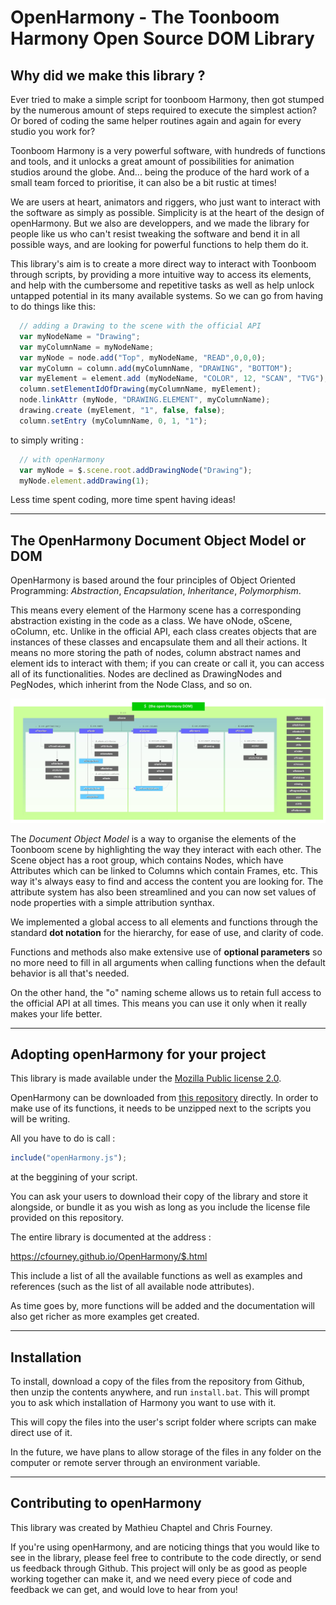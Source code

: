 # OpenHarmony - The Toonboom Harmony Open Source DOM Library

## Why did we make this library ?

Ever tried to make a simple script for toonboom Harmony, then got stumped by the numerous amount of steps required to execute the simplest action? Or bored of coding the same helper routines again and again for every studio you work for?

Toonboom Harmony is a very powerful software, with hundreds of functions and tools, and it unlocks a great amount of possibilities for animation studios around the globe. And... being the produce of the hard work of a small team forced to prioritise, it can also be a bit rustic at times!

We are users at heart, animators and riggers, who just want to interact with the software as simply as possible. Simplicity is at the heart of the design of openHarmony. But we also are developpers, and we made the library for people like us who can't resist tweaking the software and bend it in all possible ways, and are looking for powerful functions to help them do it.

This library's aim is to create a more direct way to interact with Toonboom through scripts, by providing a more intuitive way to access its elements, and help with the cumbersome and repetitive tasks as well as help unlock untapped potential in its many available systems. So we can go from having to do things like this:

```javascript
  // adding a Drawing to the scene with the official API
  var myNodeName = "Drawing";
  var myColumnName = myNodeName;
  var myNode = node.add("Top", myNodeName, "READ",0,0,0);
  var myColumn = column.add(myColumnName, "DRAWING", "BOTTOM");
  var myElement = element.add (myNodeName, "COLOR", 12, "SCAN", "TVG");
  column.setElementIdOfDrawing(myColumnName, myElement);
  node.linkAttr (myNode, "DRAWING.ELEMENT", myColumnName);
  drawing.create (myElement, "1", false, false);
  column.setEntry (myColumnName, 0, 1, "1");
```

to simply writing : 

```javascript
  // with openHarmony
  var myNode = $.scene.root.addDrawingNode("Drawing");
  myNode.element.addDrawing(1);
```

Less time spent coding, more time spent having ideas!

-----
## The OpenHarmony Document Object Model or DOM

OpenHarmony is based around the four principles of Object Oriented Programming: *Abstraction*, *Encapsulation*, *Inheritance*, *Polymorphism*.

This means every element of the Harmony scene has a corresponding abstraction existing in the code as a class. We have oNode, oScene, oColumn, etc. Unlike in the official API, each class creates objects that are instances of these classes and encapsulate them and all their actions. It means no more storing the path of nodes, column abstract names and element ids to interact with them; if you can create or call it, you can access all of its functionalities. Nodes are declined as DrawingNodes and PegNodes, which inherint from the Node Class, and so on.

![The Document ObjectModel](oH_DOM.jpg)

The *Document Object Model* is a way to organise the elements of the Toonboom scene by highlighting the way they interact with each other. The Scene object has a root group, which contains Nodes, which have Attributes which can be linked to Columns which contain Frames, etc. This way it's always easy to find and access the content you are looking for. The attribute system has also been streamlined and you can now set values of node properties with a simple attribution synthax. 

We implemented a global access to all elements and functions through the standard **dot notation** for the hierarchy, for ease of use, and clarity of code.

Functions and methods also make extensive use of **optional parameters** so no more need to fill in all arguments when calling functions when the default behavior is all that's needed.

On the other hand, the "o" naming scheme allows us to retain full access to the official API at all times. This means you can use it only when it really makes your life better.

-----
## Adopting openHarmony for your project

This library is made available under the [Mozilla Public license 2.0](https://www.mozilla.org/en-US/MPL/2.0/).

OpenHarmony can be downloaded from [this repository](https://github.com/cfourney/OpenHarmony/) directly. In order to make use of its functions, it needs to be unzipped next to the scripts you will be writing. 

All you have to do is call :
```javascript
include("openHarmony.js");
```
at the beggining of your script.

You can ask your users to download their copy of the library and store it alongside, or bundle it as you wish as long as you include the license file provided on this repository.

The entire library is documented at the address : 

https://cfourney.github.io/OpenHarmony/$.html

This include a list of all the available functions as well as examples and references (such as the list of all available node attributes).

As time goes by, more functions will be added and the documentation will also get richer as more examples get created.

-----
## Installation

To install, download a copy of the files from the repository from Github, then unzip the contents anywhere, and run `install.bat`. This will prompt you to ask which installation of Harmony you want to use with it. 

This will copy the files into the user's script folder where scripts can make direct use of it.

In the future, we have plans to allow storage of the files in any folder on the computer or remote server through an environment variable.

-----
## Contributing to openHarmony

This library was created by Mathieu Chaptel and Chris Fourney.

If you're using openHarmony, and are noticing things that you would like to see in the library, please feel free to contribute to the code directly, or send us feedback through Github. This project will only be as good as people working together can make it, and we need every piece of code and feedback we can get, and would love to hear from you!